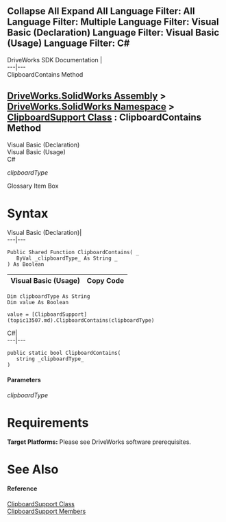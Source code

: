 Collapse All Expand All Language Filter: All  Language Filter: Multiple  Language Filter: Visual Basic (Declaration) Language Filter: Visual Basic (Usage) Language Filter: C#  
---  
DriveWorks SDK Documentation  |   
---|---  
ClipboardContains Method   
  
[DriveWorks.SolidWorks Assembly](topic13342.md) > [DriveWorks.SolidWorks Namespace](topic13345.md) > [ClipboardSupport Class](topic13507.md) : ClipboardContains Method  
---  
  
Visual Basic (Declaration)    
Visual Basic (Usage)    
C# 

_clipboardType_
    

Glossary Item Box

# Syntax

Visual Basic (Declaration)|   
---|---  
      
    
    Public Shared Function ClipboardContains( _
       ByVal _clipboardType_ As String _
    ) As Boolean  
  
Visual Basic (Usage)| Copy Code  
---|---  
      
    
    Dim clipboardType As String
    Dim value As Boolean
     
    value = [ClipboardSupport](topic13507.md).ClipboardContains(clipboardType)  
  
C#|   
---|---  
      
    
    public static bool ClipboardContains( 
       string _clipboardType_
    )  
  
#### Parameters

 _clipboardType_
    

# Requirements

**Target Platforms:** Please see DriveWorks software prerequisites.

# See Also

#### Reference

[ClipboardSupport Class](topic13507.md)   
[ClipboardSupport Members](topic13508.md)


